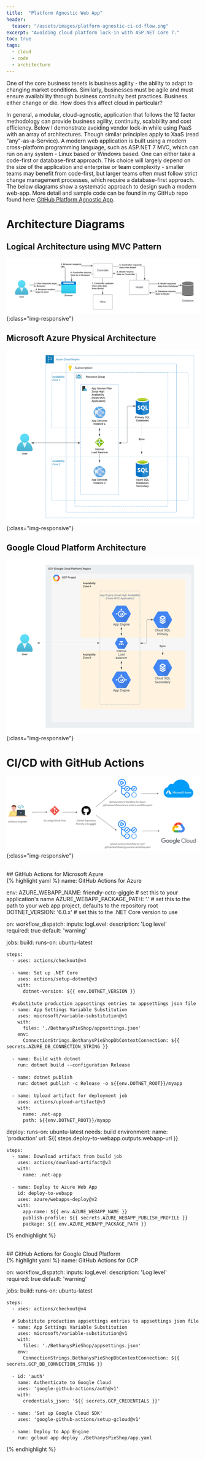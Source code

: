 ```yaml
---
title:  "Platform Agnostic Web App"
header:
  teaser: "/assets/images/platform-agnostic-ci-cd-flow.png"
excerpt: "Avoiding cloud platform lock-in with ASP.NET Core 7."
toc: true
tags:
  - cloud
  - code
  - architecture
---
```


One of the core business tenets is business agility - the ability to adapt to changing market conditions. Similarly, businesses must be agile and must ensure availability through business continuity best practices.  Business either change or die.  How does this affect cloud in particular? 

In general, a modular, cloud-agnostic, application that follows the 12 factor methodology can provide business agility, continuity, scalability and cost efficiency.  Below I demonstrate avoiding vendor lock-in while using PaaS with an array of architectures.  Though similar principles apply to XaaS (read "any"-as-a-Service). A modern web application is built using a modern cross-platform programming language, such as ASP.NET 7 MVC, which can run on any system - Linux based or Windows based.  One can either take a code-first or database-first approach.  This choice will largely depend on the size of the application and enterprise or team complexity - smaller teams may benefit from code-first, but larger teams often must follow strict change management processes, which require a database-first approach.  The below diagrams show a systematic approach to design such a modern web-app.  More detail and sample code can be found in my GitHub repo found here: [GitHub Platform Agnostic App](https://github.com/rimlaban7/platform-agnostic-app). 

# Architecture Diagrams

## Logical Architecture using MVC Pattern
![Logical Architecture](../assets/images/platform-agnostic-mvc-architecture.png){:class="img-responsive"}

## Microsoft Azure Physical Architecture
![Microsoft Azure Physical Architecture](../assets/images/platform-agnostic-azure-architecture.png){:class="img-responsive"}

## Google Cloud Platform Architecture
![Google Cloud Platform Architecture](../assets/images/platform-agnostic-gcp-architecture.png){:class="img-responsive"}

# CI/CD with GitHub Actions
![CI/CD](../assets/images/platform-agnostic-ci-cd-flow.png){:class="img-responsive"}

<br>
## GitHub Actions for Microsoft Azure
<br>
{% highlight yaml %}
name: GitHub Actions for Azure

env:
  AZURE_WEBAPP_NAME: friendly-octo-giggle   # set this to your application's name
  AZURE_WEBAPP_PACKAGE_PATH: '.'      # set this to the path to your web app project, defaults to the repository root
  DOTNET_VERSION: '6.0.x'                 # set this to the .NET Core version to use

on: 
  workflow_dispatch:
    inputs:
      logLevel:
        description: 'Log level'     
        required: true
        default: 'warning'
        
jobs:
  build:
    runs-on: ubuntu-latest
    
    steps:
      - uses: actions/checkout@v4

      - name: Set up .NET Core
        uses: actions/setup-dotnet@v3
        with:
          dotnet-version: ${{ env.DOTNET_VERSION }}

      #substitute production appsettings entries to appsettings json file
      - name: App Settings Variable Substitution
        uses: microsoft/variable-substitution@v1
        with:
          files: './BethanysPieShop/appsettings.json'
        env:
          ConnectionStrings.BethanysPieShopDbContextConnection: ${{ secrets.AZURE_DB_CONNECTION_STRING }}
          
      - name: Build with dotnet
        run: dotnet build --configuration Release

      - name: dotnet publish
        run: dotnet publish -c Release -o ${{env.DOTNET_ROOT}}/myapp

      - name: Upload artifact for deployment job
        uses: actions/upload-artifact@v3
        with:
          name: .net-app
          path: ${{env.DOTNET_ROOT}}/myapp    

  deploy:
    runs-on: ubuntu-latest
    needs: build
    environment:
      name: 'production'
      url: ${{ steps.deploy-to-webapp.outputs.webapp-url }}

    steps:
      - name: Download artifact from build job
        uses: actions/download-artifact@v3
        with:
          name: .net-app
          
      - name: Deploy to Azure Web App
        id: deploy-to-webapp
        uses: azure/webapps-deploy@v2
        with:
          app-name: ${{ env.AZURE_WEBAPP_NAME }}
          publish-profile: ${{ secrets.AZURE_WEBAPP_PUBLISH_PROFILE }}
          package: ${{ env.AZURE_WEBAPP_PACKAGE_PATH }}
{% endhighlight %}

<br>
## GitHub Actions for Google Cloud Platform
<br>
{% highlight yaml %}
name: GitHub Actions for GCP

on: 
  workflow_dispatch:
    inputs:
      logLevel:
        description: 'Log level'     
        required: true
        default: 'warning'

jobs:
  build:
    runs-on: ubuntu-latest

    steps:
      - uses: actions/checkout@v4

      # Substitute production appsettings entries to appsettings json file
      - name: App Settings Variable Substitution
        uses: microsoft/variable-substitution@v1
        with:
          files: './BethanysPieShop/appsettings.json'
        env:
          ConnectionStrings.BethanysPieShopDbContextConnection: ${{ secrets.GCP_DB_CONNECTION_STRING }}

      - id: 'auth'
        name: Authenticate to Google Cloud
        uses: 'google-github-actions/auth@v1'
        with:
          credentials_json: '${{ secrets.GCP_CREDENTIALS }}'
          
      - name: 'Set up Google Cloud SDK'
        uses: 'google-github-actions/setup-gcloud@v1'
          
      - name: Deploy to App Engine
        run: gcloud app deploy ./BethanysPieShop/app.yaml
{% endhighlight %}

